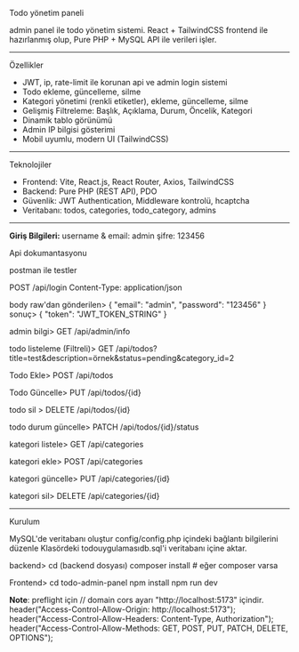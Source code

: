 Todo yönetim paneli

admin panel ile todo yönetim sistemi. React + TailwindCSS frontend ile hazırlanmış olup, Pure PHP + MySQL API ile verileri işler.

------------------------------------------------------------------------------

Özellikler

- JWT, ip, rate-limit ile korunan api ve admin login sistemi
- Todo ekleme, güncelleme, silme
- Kategori yönetimi (renkli etiketler), ekleme, güncelleme, silme
- Gelişmiş Filtreleme: Başlık, Açıklama, Durum, Öncelik, Kategori
- Dinamik tablo görünümü
- Admin IP bilgisi gösterimi
- Mobil uyumlu, modern UI (TailwindCSS)

------------------------------------------------------------------------------

Teknolojiler

- Frontend: Vite, React.js, React Router, Axios, TailwindCSS
- Backend: Pure PHP (REST API), PDO
- Güvenlik: JWT Authentication, Middleware kontrolü, hcaptcha
- Veritabanı: todos, categories, todo_category, admins

------------------------------------------------------------------------------

**Giriş Bilgileri:**
username & email: admin
şifre: 123456


Api dokumantasyonu

postman ile testler

POST /api/login
Content-Type: application/json

body raw'dan gönderilen> 
{
  "email": "admin",
  "password": "123456"
}
sonuç>
{
  "token": "JWT_TOKEN_STRING"
}

admin  bilgi>
GET /api/admin/info

todo listeleme (Filtreli)>
GET /api/todos?title=test&description=örnek&status=pending&category_id=2

Todo Ekle>
POST /api/todos

Todo Güncelle>
PUT /api/todos/{id}

todo sil >
DELETE /api/todos/{id}

todo durum güncelle>
PATCH /api/todos/{id}/status

kategori listele>
GET /api/categories

kategori ekle>
POST /api/categories

kategori güncelle>
PUT /api/categories/{id}

kategori sil>
DELETE /api/categories/{id}

------------------------------------------------------------------------------

Kurulum

MySQL'de veritabanı oluştur
config/config.php içindeki bağlantı bilgilerini düzenle
Klasördeki todouygulamasıdb.sql'i veritabanı içine aktar.

backend>
cd (backend dosyası)
composer install  # eğer composer varsa

Frontend>
cd todo-admin-panel
npm install
npm run dev



**Note**: 
preflight için
// domain cors ayarı "http://localhost:5173" içindir.
header("Access-Control-Allow-Origin: http://localhost:5173");
header("Access-Control-Allow-Headers: Content-Type, Authorization");
header("Access-Control-Allow-Methods: GET, POST, PUT, PATCH, DELETE, OPTIONS");

